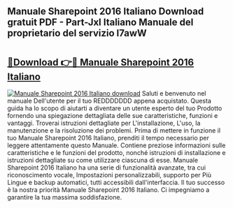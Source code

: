 ## Manuale Sharepoint 2016 Italiano Download gratuit PDF - Part-JxI Italiano Manuale del proprietario del servizio l7awW

# <h2><a href="http://dfbghup.blite.top/?on=Manuale+Sharepoint+2016+Italiano">🔗Download 👉🔴 Manuale Sharepoint 2016 Italiano</a></h2>

[![Manuale Sharepoint 2016 Italiano download](https://i.imgur.com/lujVjoI.png)](http://dfbghup.blite.top/?on=Manuale+Sharepoint+2016+Italiano)
Saluti e benvenuto nel manuale Dell'utente per il tuo REDDDDDDD appena acquistato. Questa guida ha lo scopo di aiutarti a diventare un utente esperto del tuo Prodotto fornendo una spiegazione dettagliata delle sue caratteristiche, funzioni e vantaggi. Troverai istruzioni dettagliate per L'installazione, L'uso, la manutenzione e la risoluzione dei problemi. Prima di mettere in funzione il tuo Manuale Sharepoint 2016 Italiano, prenditi il tempo necessario per leggere attentamente questo Manuale. Contiene preziose informazioni sulle caratteristiche e le funzioni del prodotto, nonché istruzioni di installazione e istruzioni dettagliate su come utilizzare ciascuna di esse. Manuale Sharepoint 2016 Italiano ha una serie di funzionalità avanzate, tra cui riconoscimento vocale, Impostazioni personalizzabili, supporto per Più Lingue e backup automatici, tutti accessibili dall'interfaccia. Il tuo successo è la nostra priorità Manuale Sharepoint 2016 Italiano. Ci impegniamo a garantire la tua massima soddisfazione.
